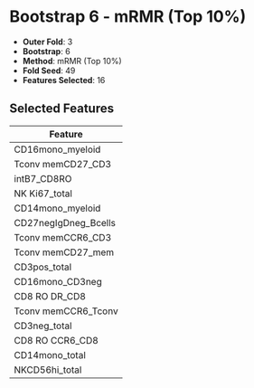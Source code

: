 # Bootstrap 6 - mRMR (Top 10%)

- **Outer Fold**: 3
- **Bootstrap**: 6
- **Method**: mRMR (Top 10%)
- **Fold Seed**: 49
- **Features Selected**: 16

## Selected Features

| Feature |
|---------|
| CD16mono_myeloid |
| Tconv memCD27_CD3 |
| intB7_CD8RO |
| NK Ki67_total |
| CD14mono_myeloid |
| CD27negIgDneg_Bcells |
| Tconv memCCR6_CD3 |
| Tconv memCD27_mem |
| CD3pos_total |
| CD16mono_CD3neg |
| CD8 RO DR_CD8 |
| Tconv memCCR6_Tconv |
| CD3neg_total |
| CD8 RO CCR6_CD8 |
| CD14mono_total |
| NKCD56hi_total |
